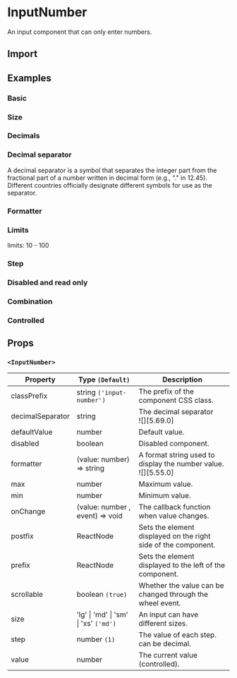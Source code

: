 # InputNumber

An input component that can only enter numbers.

## Import

<!--{include:<import-guide>}-->

## Examples

### Basic

<!--{include:`basic.md`}-->

### Size

<!--{include:`size.md`}-->

### Decimals

<!--{include:`decimals.md`}-->

### Decimal separator

A decimal separator is a symbol that separates the integer part from the fractional part of a number written in decimal form (e.g., "." in 12.45). Different countries officially designate different symbols for use as the separator.

<!--{include:`decimal-separator.md`}-->

### Formatter

<!--{include:`formatter.md`}-->

### Limits

limits: 10 - 100

<!--{include:`max-min.md`}-->

### Step

<!--{include:`step.md`}-->

### Disabled and read only

<!--{include:`disabled.md`}-->

### Combination

<!--{include:`combination.md`}-->

### Controlled

<!--{include:`controlled.md`}-->

## Props

### `<InputNumber>`

| Property         | Type `(Default)`                      | Description                                                        |
| ---------------- | ------------------------------------- | ------------------------------------------------------------------ |
| classPrefix      | string `('input-number')`             | The prefix of the component CSS class.                             |
| decimalSeparator | string                                | The decimal separator <br/>![][5.69.0]                             |
| defaultValue     | number                                | Default value.                                                     |
| disabled         | boolean                               | Disabled component.                                                |
| formatter        | (value: number) => string             | A format string used to display the number value. <br/>![][5.55.0] |
| max              | number                                | Maximum value.                                                     |
| min              | number                                | Minimum value.                                                     |
| onChange         | (value: number , event) => void       | The callback function when value changes.                          |
| postfix          | ReactNode                             | Sets the element displayed on the right side of the component.     |
| prefix           | ReactNode                             | Sets the element displayed to the left of the component.           |
| scrollable       | boolean `(true)`                      | Whether the value can be changed through the wheel event.          |
| size             | 'lg' \| 'md' \| 'sm' \| 'xs' `('md')` | An input can have different sizes.                                 |
| step             | number `(1)`                          | The value of each step. can be decimal.                            |
| value            | number                                | The current value (controlled).                                    |
